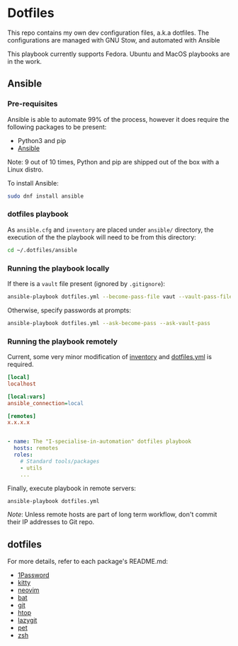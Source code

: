 # Dotfiles

This repo contains my own dev configuration files, a.k.a dotfiles.
The configurations are managed with GNU Stow, and automated with Ansible

This playbook currently supports Fedora. Ubuntu and MacOS playbooks are in the work.

## Ansible

### Pre-requisites

Ansible is able to automate 99% of the process, however it does require the following packages to be present:

- Python3 and pip
- [Ansible](https://docs.ansible.com/ansible/latest/index.html)

Note: 9 out of 10 times, Python and pip are shipped out of the box with a Linux distro.

To install Ansible:

``` bash
sudo dnf install ansible
```

### dotfiles playbook

As `ansible.cfg` and `inventory` are placed under `ansible/` directory, the execution of the the playbook will need to be from this directory:

``` bash
cd ~/.dotfiles/ansible
```

### Running the playbook locally

If there is a `vault` file present (ignored by `.gitignore`):

``` bash
ansible-playbook dotfiles.yml --become-pass-file vaut --vault-pass-file vaut
```

Otherwise, specify passwords at prompts:

``` bash
ansible-playbook dotfiles.yml --ask-become-pass --ask-vault-pass
```

### Running the playbook remotely

Current, some very minor modification of [inventory](./ansible/inventory) and [dotfiles.yml](./ansible/dotfiles.yml) is required.

``` ini
[local]
localhost

[local:vars]
ansible_connection=local

[remotes]
x.x.x.x

```

``` yml

- name: The "I-specialise-in-automation" dotfiles playbook
  hosts: remotes
  roles:
    # Standard tools/packages
    - utils
    ...
```

Finally, execute playbook in remote servers:

``` bash
ansible-playbook dotfiles.yml
```

*Note*: Unless remote hosts are part of long term workflow, don't commit their IP addresses to Git repo.

## dotfiles

For more details, refer to each package's README.md:

- [1Password](./1password/README.md)
- [kitty](./kitty/README.md)
- [neovim](./nvim/README.md)
- [bat](./bat/README.md)
- [git](./git/README.md)
- [htop](./htop/README.md)
- [lazygit](./lazygit/README.md)
- [pet](./pet/README.md)
- [zsh](./shell/README.md)
